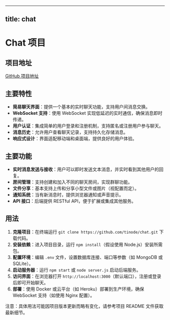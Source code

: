 
---
title: chat
---

# Chat 项目

## 项目地址
[GitHub 项目地址](https://github.com/tinode/chat)

## 主要特性
- **简易聊天界面**：提供一个基本的实时聊天功能，支持用户间消息交换。
- **WebSocket 支持**：使用 WebSocket 实现低延迟的实时通信，确保消息即时传递。
- **用户认证**：集成简单的用户登录和注册机制，支持匿名或注册用户参与聊天。
- **消息历史**：允许用户查看聊天记录，支持持久化存储消息。
- **响应式设计**：界面适配移动端和桌面端，提供良好的用户体验。

## 主要功能
- **实时消息发送与接收**：用户可以即时发送文本消息，并实时看到其他用户的回复。
- **房间管理**：支持创建和加入不同的聊天房间，实现群聊功能。
- **文件分享**：基本支持上传和分享小型文件或图片（视配置而定）。
- **通知系统**：当有新消息时，提供浏览器通知或声音提示。
- **API 接口**：后端提供 RESTful API，便于扩展或集成其他服务。

## 用法
1. **克隆项目**：在终端运行 `git clone https://github.com/tinode/chat.git` 下载代码。
2. **安装依赖**：进入项目目录，运行 `npm install`（假设使用 Node.js）安装所需包。
3. **配置环境**：编辑 `.env` 文件，设置数据库连接、端口等参数（如 MongoDB 或 SQLite）。
4. **启动服务器**：运行 `npm start` 或 `node server.js` 启动后端服务。
5. **访问界面**：在浏览器打开 `http://localhost:3000`（默认端口），注册或登录后即可开始聊天。
6. **部署**：使用 Docker 或云平台（如 Heroku）部署到生产环境，确保 WebSocket 支持（如使用 Nginx 配置）。 

注意：具体用法可能因项目版本更新而略有变化，请参考项目 README 文件获取最新细节。